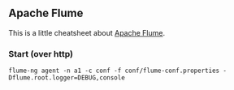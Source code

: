 ## Apache Flume 


This is a little cheatsheet about [Apache Flume](https://flume.apache.org).

### Start (over http)
```
flume-ng agent -n a1 -c conf -f conf/flume-conf.properties -Dflume.root.logger=DEBUG,console
```
